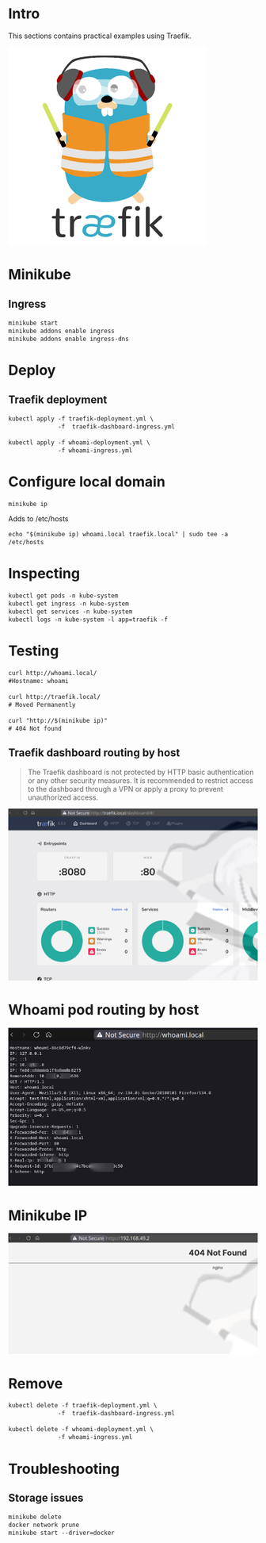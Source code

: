 # Intro

This sections contains practical examples using Traefik.

![traefik logo](./images/traefik.png)

# Minikube
## Ingress

```shell
minikube start
minikube addons enable ingress
minikube addons enable ingress-dns
```

# Deploy
## Traefik deployment

```shell
kubectl apply -f traefik-deployment.yml \
              -f  traefik-dashboard-ingress.yml

kubectl apply -f whoami-deployment.yml \
              -f whoami-ingress.yml
```

# Configure local domain

```shell
minikube ip
```

Adds to /etc/hosts

```shell
echo "$(minikube ip) whoami.local traefik.local" | sudo tee -a /etc/hosts
```

# Inspecting

```shell
kubectl get pods -n kube-system
kubectl get ingress -n kube-system
kubectl get services -n kube-system
kubectl logs -n kube-system -l app=traefik -f
```

# Testing

```shell
curl http://whoami.local/
#Hostname: whoami

curl http://traefik.local/
# Moved Permanently

curl "http://$(minikube ip)"
# 404 Not found
```

## Traefik dashboard routing by host

> The Traefik dashboard is not protected by HTTP basic authentication or any other security measures. It is recommended to restrict access to the dashboard through a VPN or apply a proxy to prevent unauthorized access.

![traefik](./images/traefik.local.png)


# Whoami pod routing by host

![whoami](./images/whoami.local.png)

# Minikube IP

![minikube ip](./images/minikube-ip.png)


# Remove

```shell
kubectl delete -f traefik-deployment.yml \
              -f  traefik-dashboard-ingress.yml

kubectl delete -f whoami-deployment.yml \
              -f whoami-ingress.yml
```


# Troubleshooting

## Storage issues

```shell
minikube delete
docker network prune
minikube start --driver=docker
```
